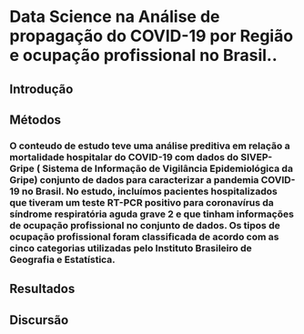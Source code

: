 # Data Science na Análise de propagação do COVID-19 por Região e ocupação profissional no Brasil..
## Introdução

## Métodos
###  O conteudo de estudo teve uma análise preditiva em relação a mortalidade hospitalar do COVID-19 com dados do SIVEP-Gripe ( Sistema de Informação de Vigilância Epidemiológica da Gripe) conjunto de dados para caracterizar a pandemia COVID-19 no Brasil. No estudo, incluímos pacientes hospitalizados que tiveram um teste RT-PCR positivo para coronavírus da síndrome respiratória aguda grave 2 e que tinham informações de ocupação profissional no conjunto de dados. Os tipos de ocupação profissional foram classificada de acordo com as cinco categorias utilizadas pelo Instituto Brasileiro de Geografia e Estatística.

## Resultados

## Discursão



